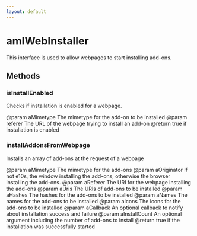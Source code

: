 ```yaml
---
layout: default
---
```


# amIWebInstaller #

This interface is used to allow webpages to start installing add-ons.


## Methods ##

### isInstallEnabled ###

Checks if installation is enabled for a webpage.

@param  aMimetype
        The mimetype for the add-on to be installed
@param  referer
        The URL of the webpage trying to install an add-on
@return true if installation is enabled


### installAddonsFromWebpage ###

Installs an array of add-ons at the request of a webpage

@param  aMimetype
        The mimetype for the add-ons
@param  aOriginator
        If not e10s, the window installing the add-ons, otherwise the
        browser installing the add-ons.
@param  aReferer
        The URI for the webpage installing the add-ons
@param  aUris
        The URIs of add-ons to be installed
@param  aHashes
        The hashes for the add-ons to be installed
@param  aNames
        The names for the add-ons to be installed
@param  aIcons
        The icons for the add-ons to be installed
@param  aCallback
        An optional callback to notify about installation success and
        failure
@param  aInstallCount
        An optional argument including the number of add-ons to install
@return true if the installation was successfully started

